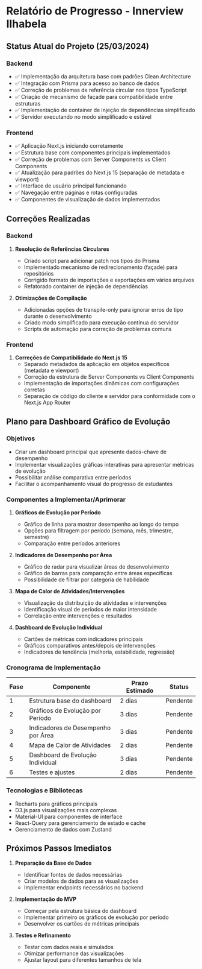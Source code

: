 # Relatório de Progresso - Innerview Ilhabela

## Status Atual do Projeto (25/03/2024)

### Backend
- ✅ Implementação da arquitetura base com padrões Clean Architecture
- ✅ Integração com Prisma para acesso ao banco de dados
- ✅ Correção de problemas de referência circular nos tipos TypeScript
- ✅ Criação de mecanismo de façade para compatibilidade entre estruturas
- ✅ Implementação de container de injeção de dependências simplificado
- ✅ Servidor executando no modo simplificado e estável

### Frontend
- ✅ Aplicação Next.js iniciando corretamente
- ✅ Estrutura base com componentes principais implementados
- ✅ Correção de problemas com Server Components vs Client Components
- ✅ Atualização para padrões do Next.js 15 (separação de metadata e viewport)
- ✅ Interface de usuário principal funcionando
- ✅ Navegação entre páginas e rotas configuradas
- ✅ Componentes de visualização de dados implementados

## Correções Realizadas

### Backend
1. **Resolução de Referências Circulares**
   - Criado script para adicionar patch nos tipos do Prisma
   - Implementado mecanismo de redirecionamento (façade) para repositórios
   - Corrigido formato de importações e exportações em vários arquivos
   - Refatorado container de injeção de dependências

2. **Otimizações de Compilação**
   - Adicionadas opções de transpile-only para ignorar erros de tipo durante o desenvolvimento
   - Criado modo simplificado para execução contínua do servidor
   - Scripts de automação para correção de problemas comuns

### Frontend
1. **Correções de Compatibilidade do Next.js 15**
   - Separado metadados da aplicação em objetos específicos (metadata e viewport)
   - Correção da estrutura de Server Components vs Client Components
   - Implementação de importações dinâmicas com configurações corretas
   - Separação de código do cliente e servidor para conformidade com o Next.js App Router

## Plano para Dashboard Gráfico de Evolução

### Objetivos
- Criar um dashboard principal que apresente dados-chave de desempenho
- Implementar visualizações gráficas interativas para apresentar métricas de evolução
- Possibilitar análise comparativa entre períodos
- Facilitar o acompanhamento visual do progresso de estudantes

### Componentes a Implementar/Aprimorar

1. **Gráficos de Evolução por Período**
   - Gráfico de linha para mostrar desempenho ao longo do tempo
   - Opções para filtragem por período (semana, mês, trimestre, semestre)
   - Comparação entre períodos anteriores

2. **Indicadores de Desempenho por Área**
   - Gráfico de radar para visualizar áreas de desenvolvimento
   - Gráfico de barras para comparação entre áreas específicas
   - Possibilidade de filtrar por categoria de habilidade

3. **Mapa de Calor de Atividades/Intervenções**
   - Visualização da distribuição de atividades e intervenções
   - Identificação visual de períodos de maior intensidade
   - Correlação entre intervenções e resultados

4. **Dashboard de Evolução Individual**
   - Cartões de métricas com indicadores principais
   - Gráficos comparativos antes/depois de intervenções
   - Indicadores de tendência (melhoria, estabilidade, regressão)

### Cronograma de Implementação

| Fase | Componente | Prazo Estimado | Status |
|------|------------|----------------|--------|
| 1    | Estrutura base do dashboard | 2 dias | Pendente |
| 2    | Gráficos de Evolução por Período | 3 dias | Pendente |
| 3    | Indicadores de Desempenho por Área | 3 dias | Pendente |
| 4    | Mapa de Calor de Atividades | 2 dias | Pendente |
| 5    | Dashboard de Evolução Individual | 3 dias | Pendente |
| 6    | Testes e ajustes | 2 dias | Pendente |

### Tecnologias e Bibliotecas
- Recharts para gráficos principais
- D3.js para visualizações mais complexas
- Material-UI para componentes de interface
- React-Query para gerenciamento de estado e cache
- Gerenciamento de dados com Zustand

## Próximos Passos Imediatos

1. **Preparação da Base de Dados**
   - Identificar fontes de dados necessárias
   - Criar modelos de dados para as visualizações
   - Implementar endpoints necessários no backend

2. **Implementação do MVP**
   - Começar pela estrutura básica do dashboard
   - Implementar primeiro os gráficos de evolução por período
   - Desenvolver os cartões de métricas principais

3. **Testes e Refinamento**
   - Testar com dados reais e simulados
   - Otimizar performance das visualizações
   - Ajustar layout para diferentes tamanhos de tela 